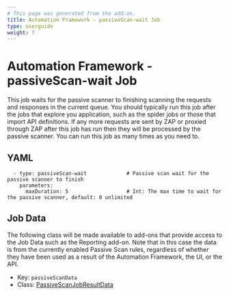 ```yaml
---
# This page was generated from the add-on.
title: Automation Framework - passiveScan-wait Job
type: userguide
weight: 7
---
```


# Automation Framework - passiveScan-wait Job

This job waits for the passive scanner to finishing scanning the requests and responses in the current queue. You should typically run this job after the jobs that explore you application, such as the spider jobs or those that import API definitions. If any more requests are sent by ZAP or proxied through ZAP after this job has run then they will be processed by the passive scanner. You can run this job as many times as you need to.

## YAML

```
  - type: passiveScan-wait             # Passive scan wait for the passive scanner to finish
    parameters:
      maxDuration: 5                   # Int: The max time to wait for the passive scanner, default: 0 unlimited
```

## Job Data

The following class will be made available to add-ons that provide access to the Job Data such as the Reporting add-on. Note that in this case the data is from the currently enabled Passive Scan rules, regardless of whether they have been used as a result of the Automation Framework, the UI, or the API.

* Key: `passiveScanData`
* Class: [PassiveScanJobResultData](https://github.com/zaproxy/zap-extensions/blob/main/addOns/automation/src/main/java/org/zaproxy/addon/automation/jobs/PassiveScanJobResultData.java)
